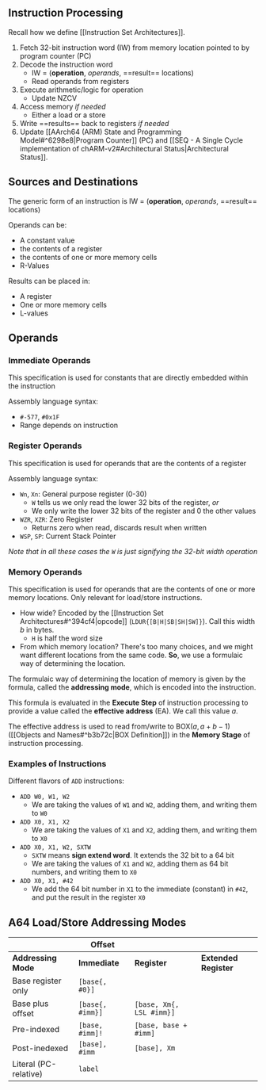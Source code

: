 ## Instruction Processing

Recall how we define [[Instruction Set Architectures]].

1. Fetch 32-bit instruction word (IW) from memory location pointed to by program counter (PC)
2. Decode the instruction word
	- IW = (**operation**, *operands*, ==result== locations)
	- Read operands from registers
3. Execute arithmetic/logic for operation
	- Update NZCV 
4. Access memory *if needed*
	- Either a load or a store
5. Write ==results== back to registers *if needed*
6. Update [[AArch64 (ARM) State and Programming Model#^6298e8|Program Counter]] (PC) and [[SEQ - A Single Cycle implementation of chARM-v2#Architectural Status|Architectural Status]].

## Sources and Destinations

The generic form of an instruction is IW = (**operation**, *operands*, ==result== locations)

Operands can be:
- A constant value
- the contents of a register
- the contents of one or more memory cells
- R-Values

Results can be placed in:
- A register
- One or more memory cells
- L-values

## Operands
### Immediate Operands

This specification is used for constants that are directly embedded within the instruction

Assembly language syntax:
- `#-577`, `#0x1F`
- Range depends on instruction

### Register Operands

This specification is used for operands that are the contents of a register

Assembly language syntax:
- `Wn`, `Xn`: General purpose register (0-30) 
	- `W` tells us we only read the lower 32 bits of the register, *or*
	- We only write the lower 32 bits of the register and 0 the other values
- `WZR`, `XZR`: Zero Register
	- Returns zero when read, discards result when written
- `WSP`, `SP`: Current Stack Pointer

*Note that in all these cases the `W` is just signifying the 32-bit width operation*

### Memory Operands

This specification is used for operands that are the contents of one or more memory locations. Only relevant for load/store instructions.
- How wide? Encoded by the [[Instruction Set Architectures#^394cf4|opcode]] (`LDUR{[B|H|SB|SH|SW]}`). Call this width $b$ in bytes.
	- `H` is half the word size
- From which memory location? There's too many choices, and we might want different locations from the same code. **So**, we use a formulaic way of determining the location.

The formulaic way of determining the location of memory is given by the formula, called the **addressing mode**, which is encoded into the instruction.

This formula is evaluated in the **Execute Step** of instruction processing to provide a value called the **effective address** (EA). We call this value $a$.

The effective address is used to read from/write to $\text{BOX}(a, a+b-1)$ ([[Objects and Names#^b3b72c|BOX Definition]]) in the **Memory Stage** of instruction processing.

### Examples of Instructions

Different flavors of `ADD` instructions:
- `ADD W0, W1, W2`
	- We are taking the values of `W1` and `W2`, adding them, and writing them to `W0`
- `ADD X0, X1, X2`
	- We are taking the values of `X1` and `X2`, adding them, and writing them to `X0`
- `ADD X0, X1, W2, SXTW`
	- `SXTW` means **sign extend word**. It extends the 32 bit to a 64 bit
	-  We are taking the values of `X1` and `W2`, adding them as 64 bit numbers, and writing them to `X0`
- `ADD X0, X1, #42`
	- We add the 64 bit number in `X1` to the immediate (constant) in `#42`, and put the result in the register `X0`

## A64 Load/Store Addressing Modes

|  | Offset |  |  |
| ---- | ---- | ---- | ---- |
| **Addressing Mode** | **Immediate** | **Register** | **Extended Register** |
| Base register only | `[base{, #0}]` |  |  |
| Base plus offset | `[base{, #imm}]` | `[base, Xm{, LSL #imm}]` |  |
| Pre-indexed | `[base, #imm]!` | `[base, base + #imm]` |  |
| Post-inedexed | `[base], #imm` | `[base], Xm` |  |
| Literal (PC-relative) | `label` |  |  |

